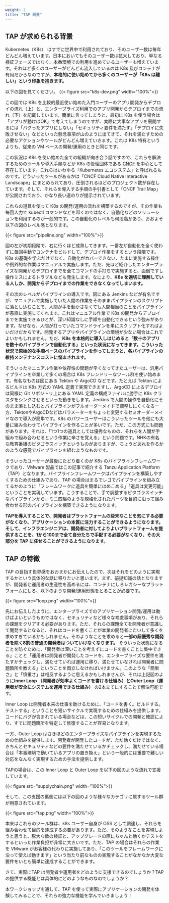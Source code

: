 ```yaml
---
weight: 2
title: "TAP 概要"
---
```


## TAP が求められる背景

Kubernetes（K8s） はすでに世界中で利用されており、そのユーザー数は毎年どんどん増えています。日本においてもそのユーザー数は拡大しており、単なる検証フェーズではなく、本番環境での利用を進めているユーザーも増えています。それほど多くのユーザーがどんどん流入しているのは K8s 及びコンテナが有用だからなのですが、**本格的に使い始めてから多くのユーザーが「K8s は難しい」という印象を抱きます。**

以下の図を見てください。
{{< figure src="k8s-dev.png" width="100%">}}

この図では K8s を比較的最近使い始めた入門ユーザーのアプリ開発からデプロイの流れ（上）と、エンタープライズ利用でのアプリ開発からデプロイまでの流れ（下）を記載しています。簡単に言ってしまうと、最初に K8s を使う場合は「アプリが動けばOK」で考えてしまうのですが、実際に大事なアプリを展開するには「バグったアプリにしない」「セキュリティ要件を満たす」「デプロイに失敗させない」などといった懸念事項が山のように出てきて、それを満たすための必要なアクションやツールがどんどん増えていきます。これは K8s 特有というよりも、従来の VM ベースの開発/運用のときと同じです。

この状況は K8s を使い始めた全ての組織が向き合う話ですので、これらを解決するためのツールや導入手順などが K8s の管理団体である [CNCF](https://www.cncf.io/) を中心として存在しています。これらはいわゆる「Kubernetes エコシステム」と呼ばれるものです。どういったツールがあるかは「CNCF Cloud Native Interactive Landscape」にまとめられてあり、圧倒されるほどのプロジェクト数が存在しています。そして、それらを導入する手順の手引書として「CNCF Trail Map」が公開されており、かなり長い道のりが提示されています。

これらの道具を使って K8s の開発/運用の流れを構築するのですが、その作業も毎回人力で kubectl コマンドなどを叩くのではなく、自動化などのソリューションを利用するのが一般的です。この自動化のレベルも何段階かあり、おおよそ以下の図のレベル感となります。

{{< figure src="pipeline.png" width="100%">}}

図の左が初期段階で、右に行くほど成熟してきます。一番左が自動化を全く使わずに毎回手動でコンテナをビルドして、デプロイ作業をするという段階です。K8s の基礎を学ぶだけでなく、自動化がカバーできない、たまに実施する操作や例外的な作業はマニュアルで実施します。ただ、先ほど紹介したエンタープライズな開発からデプロイまでを全てコマンドの手打ちで実施すると、面倒ですし操作ミスによるトラブルなども発生します。なにより、**K8s を適切に理解している人しか、開発からデプロイまでの作業をできなくなってしまいます。**


その次のレベルがパイプラインの導入です。図にある Jenkins などが有名ですが、マニュアルで実施していた人間の作業をそのままパイプラインのスクリプトに落とし込むことで、人間が手を動かさなくても人間相当のことをパイプラインが愚直に実施してくれます。これはマニュアル作業で K8s の開発からデプロイまでを実施できるひとが、深い知識なしに手順を自動化できるという強みがあります。なぜなら、人間が打っていたコマンドラインを単にスクリプト化すればよいだけだからです。開発するアプリやパイプラインの環境が少ない場合はこれでよいかもしれません。ただ、**K8s を本格的に導入しはじめると「数十のアプリを数十のパイプラインで自動化する」といった状況になってきます。こういった状況で原始的な手順ベースのパイプラインを作ってしまうと、各パイプラインの維持メンテナンスコストに悩まされます。**


そういったマニュアル作業や依存性の問題が辛くなってきたユーザーは、汎用パイプラインを卒業して多くの場合は K8s フレンドリーなツール群を使い始めます。有名なものは図にある Tekton や ArgoCD などです。たとえば Tekton によるビルドは K8s 方式の YAML 定義で実現できますし、ArgoCD によるデプロイは同様に Git リポジトリ上にある YAML 定義の構成ファイルに勝手に K8s クラスタをシンクさせるといった動きをします。Jenkins で人間の操作を自動化にそのまま落とし込むとパイプラインがフルオーダーメイドで調整しにくくなる一方、TektonやArgoCDなどはパラメーターをちょっと変更するセミオーダーメイドなので導入が簡単です。K8s のパワーユーザーはこういったツールを他にも大量に組み合わせてパイプラインを作ることが多いです。ただ、この方式にも問題があります。それは、「1つ1つの道具としては優秀なものの、それらを人間が手組みで組み合わせるという作業に辛さを覚える」という問題です。NHKの有名な教育番組のピタゴラスイッチというものがありますが、ちょうどあれを作るかのような感覚でパイプラインを組むようなものです。

そういったユーザーが最後にたどり着くのが K8s のパイプラインフレームワークであり、VMware 製品ではこの記事で紹介する Tanzu Application Platform （TAP）となります。パイプラインフレームワークはパイプラインを構築しやすくするための仕組みであり、TAP の場合はまるでレゴでパイプラインを組み立てるかのように「フレームワークに道具を簡単にはめこめる」「道具は変更可能」ということを実現しています。こうすることで、手で調整するピタゴラスイッチなパイプラインから、ミニ四駆のような規格化されたパーツを目的に沿って組み合わせる形のパイプラインを構築できるようになります。

**TAPを導入することで、開発者はプラットフォームの些末なことを気にする必要がなくなり、アプリケーションの本質に注力することができるようになります。そして、インフラエンジニアは、開発者に対してよりよいプラットフォームを提供することを、1から100まで全て自分たちで手配する必要がなくなり、その大部分を TAP に任せることができるようになります。**


## TAP の特徴

TAP の目指す世界感をおおまかにお伝えしたので、次はそれをどのように実現するかという具体的な話に移りたいと思います。まず、前提知識の話となりますが、開発者と運用者の生産性を高めるには、コンテナにしろレガシーなプラットフォームにしろ、以下のような開発/運用形態をとることが必要です。

{{< figure src="loop.png" width="100%">}}

先にお伝えしたように、エンタープライズでのアプリケーション開発/運用は動けばよいというものではなく、セキュリティなど様々な考慮事項があり、それらの課題をクリアする必要があります。ただ、それらの課題全てを開発者が意識して開発するとなると、それはコードを書くことが本業の開発者にたいして多くを求めすぎているかもしれません。そのようなことを求めると**一部の超優秀な開発者を除く8割の普通の開発者はついていけなくなります。** そういった状態になることを防ぐために、「開発者は深いことを考えずにコードを書くことに集中できる」ことと「運用者は開発者が開発したコードを、エンタープライズな要件を満たすかチェックし、満たせていれば運用に移り、満たせていなければ開発者に問題箇所を教える」ということを両立しなければいけません。このような「簡単さ」と「慎重さ」は相反するように思えるかもしれませんが、それは上記図のように**Inner Loop （開発者が効率よくコードを書ける仕組み）**と**Outer Loop（運用者が安全にシステムを運用できる仕組み）** の2本立てにすることで解決可能です。

Inner Loop は開発者本来の仕事を助けるために、「コードを書く。ビルドする。テストする」ということを短いサイクルで実現するための仕組みを提供します。コードにバグが含まれている場合などは、この短いサイクルでの開発と確認により、すでに問題箇所を特定して修復することが容易となります。

一方、Outer Loop はさきほどのエンタープライズなパイプラインを実現するための仕組みを提供します。開発者が開発したコードが、ただ動くだけではなく、きちんとセキュリティなどの要件を満たせているかチェックし、満たせている場合は「本番環境で動いているアプリの置き換え」という一般的には重要で難しい対応をなんなく実現するための手法を提供します。

TAPの場合は、この Inner Loop と Outer Loop を以下の図のような流れで支援しています。

{{< figure src="supplychain.png" width="100%">}}
 
そして、この支援の裏側には以下の図のような様々なカテゴリに属するツール群が用意されています。

{{< figure src="tap.png" width="100%">}}


本来はこれらのツール群は、k8s ユーザー自身が OSS として調達し、それらを組み合わせて目的を達成する必要があります。ただ、そのようなことを実現しようと思うと、膨大な数の検証と、アップグレードの際にちゃんと動くかテストをするといった作業負担が非常に大きいです。ただ、TAP の場合はそれらの作業を VMware がお客様の代わりに実施してあり、「このツールをフレームワークに沿って使えば動きます」という当たり前なものの実現することがなかなか大変な要件をいとも簡単に達成することができます。


さて、実際にTAP は開発者や運用者をどのように支援できるのでしょうか？TAP の提供する機能とは具体的にどのようなものなのでしょうか？

本ワークショップを通して、TAP を使って実際にアプリケーションの開発を体験してみることで、それらの強力な機能を学んでいきましょう！

